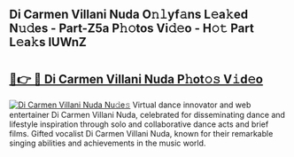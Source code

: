 ## Di Carmen Villani Nuda O𝚗𝚕yf𝚊ns L𝚎a𝚔ed N𝚞𝚍es - Part-Z5a P𝚑𝚘tos Vi𝚍𝚎o - H𝚘𝚝 Part L𝚎a𝚔s lUWnZ

# <h2><a href="http://kf6181.oniu.top/?m=Di+Carmen+Villani+Nuda">🔗👉 🔴 Di Carmen Villani Nuda P𝚑ot𝚘𝚜 V𝚒d𝚎o</a></h2>

[![Di Carmen Villani Nuda Nu𝚍e𝚜](https://i.imgur.com/0qMVB7G.gif)](http://kf6181.oniu.top/?m=Di+Carmen+Villani+Nuda)
Virtual dance innovator and web entertainer Di Carmen Villani Nuda, celebrated for disseminating dance and lifestyle inspiration through solo and collaborative dance acts and brief films. Gifted vocalist Di Carmen Villani Nuda, known for their remarkable singing abilities and achievements in the music world.  
